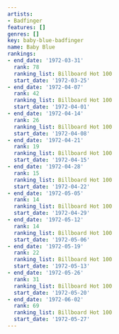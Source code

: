 ```yaml
---
artists:
- Badfinger
features: []
genres: []
key: baby-blue-badfinger
name: Baby Blue
rankings:
- end_date: '1972-03-31'
  rank: 78
  ranking_list: Billboard Hot 100
  start_date: '1972-03-25'
- end_date: '1972-04-07'
  rank: 42
  ranking_list: Billboard Hot 100
  start_date: '1972-04-01'
- end_date: '1972-04-14'
  rank: 26
  ranking_list: Billboard Hot 100
  start_date: '1972-04-08'
- end_date: '1972-04-21'
  rank: 19
  ranking_list: Billboard Hot 100
  start_date: '1972-04-15'
- end_date: '1972-04-28'
  rank: 15
  ranking_list: Billboard Hot 100
  start_date: '1972-04-22'
- end_date: '1972-05-05'
  rank: 14
  ranking_list: Billboard Hot 100
  start_date: '1972-04-29'
- end_date: '1972-05-12'
  rank: 14
  ranking_list: Billboard Hot 100
  start_date: '1972-05-06'
- end_date: '1972-05-19'
  rank: 22
  ranking_list: Billboard Hot 100
  start_date: '1972-05-13'
- end_date: '1972-05-26'
  rank: 31
  ranking_list: Billboard Hot 100
  start_date: '1972-05-20'
- end_date: '1972-06-02'
  rank: 69
  ranking_list: Billboard Hot 100
  start_date: '1972-05-27'
---
```


